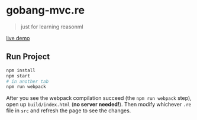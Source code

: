 # gobang-mvc.re

> just for learning reasonml

[live demo](https://tinkgu.github.io/gobang-mvc/reasonml)

## Run Project

```sh
npm install
npm start
# in another tab
npm run webpack
```

After you see the webpack compilation succeed (the `npm run webpack` step), open up `build/index.html` (**no server needed!**). Then modify whichever `.re` file in `src` and refresh the page to see the changes.
